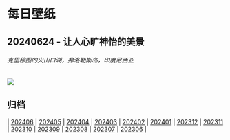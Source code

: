 # 每日壁纸

## 20240624 - 让人心旷神怡的美景

###### 克里穆图的火山口湖，弗洛勒斯岛，印度尼西亚

![](https://www.bing.com/th?id=OHR.FloresIsland_ZH-CN6930246149_UHD.jpg)

## 归档

| [202406](/202406/README.md)
| [202405](/202405/README.md)
| [202404](/202404/README.md)
| [202403](/202403/README.md)
| [202402](/202402/README.md)
| [202401](/202401/README.md)
| [202312](/202312/README.md)
| [202311](/202311/README.md)
| [202310](/202310/README.md)
| [202309](/202309/README.md)
| [202308](/202308/README.md)
| [202307](/202307/README.md)
| [202306](/202306/README.md)
|